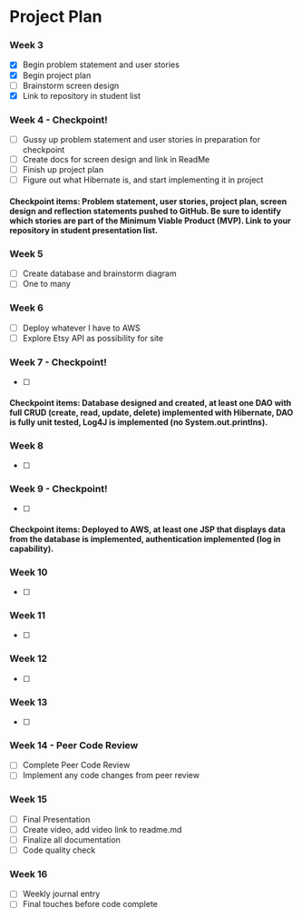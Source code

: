 # Project Plan

### Week 3
- [X] Begin problem statement and user stories 
- [X] Begin project plan 
- [ ] Brainstorm screen design 
- [X] Link to repository in student list 

### Week 4 - Checkpoint! 
- [ ] Gussy up problem statement and user stories in preparation for checkpoint 
- [ ] Create docs for screen design and link in ReadMe 
- [ ] Finish up project plan 
- [ ] Figure out what Hibernate is, and start implementing it in project 

#### Checkpoint items: Problem statement, user stories, project plan, screen design and reflection statements pushed to GitHub. Be sure to identify which stories are part of the Minimum Viable Product (MVP). Link to your repository in student presentation list. 

### Week 5
- [ ] Create database and brainstorm diagram 
- [ ] One to many 

### Week 6
- [ ] Deploy whatever I have to AWS 
- [ ] Explore Etsy API as possibility for site

### Week 7 - Checkpoint! 
- [ ] 

#### Checkpoint items: Database designed and created, at least one DAO with full CRUD (create, read, update, delete) implemented with Hibernate, DAO is fully unit tested, Log4J is implemented (no System.out.printlns).

### Week 8
- [ ] 

### Week 9 - Checkpoint! 
- [ ] 

#### Checkpoint items: Deployed to AWS, at least one JSP that displays data from the database is implemented, authentication implemented (log in capability).

### Week 10
- [ ] 

### Week 11
- [ ] 

### Week 12
- [ ] 

### Week 13
- [ ] 

### Week 14 - Peer Code Review 
- [ ] Complete Peer Code Review
- [ ] Implement any code changes from peer review 

### Week 15
- [ ] Final Presentation
- [ ] Create video, add video link to readme.md
- [ ] Finalize all documentation
- [ ] Code quality check

### Week 16
- [ ] Weekly journal entry
- [ ] Final touches before code complete